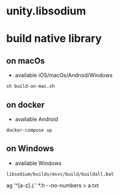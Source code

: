 unity.libsodium
===============

# build native library

## on macOs
* available iOS/macOs/Android/Windows

```
sh build-on-mac.sh
```

## on docker
* available Android

```
docker-compose up
```

## on Windows
* available Windows

```
libsodium/builds/msvc/build/buildall.bat
```


ag '^[a-z].*\(.*' *.h --no-numbers > a.txt
